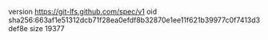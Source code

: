 version https://git-lfs.github.com/spec/v1
oid sha256:663af1e51312dcb71f28ea0efdf8b32870e1ee11f621b39977c0f7413d3def8e
size 19377
